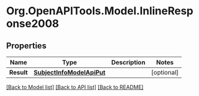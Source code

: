 # Org.OpenAPITools.Model.InlineResponse2008
## Properties

Name | Type | Description | Notes
------------ | ------------- | ------------- | -------------
**Result** | [**SubjectInfoModelApiPut**](SubjectInfoModelApiPut.md) |  | [optional] 

[[Back to Model list]](../README.md#documentation-for-models) [[Back to API list]](../README.md#documentation-for-api-endpoints) [[Back to README]](../README.md)

